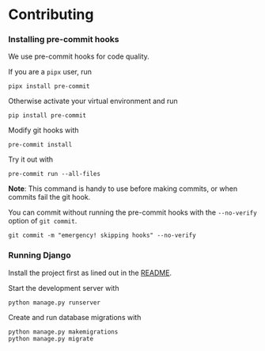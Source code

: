 # Contributing
### Installing pre-commit hooks
We use pre-commit hooks for code quality.

If you are a `pipx` user, run
```
pipx install pre-commit
```
Otherwise activate your virtual environment and run
```
pip install pre-commit
```
Modify git hooks with
```
pre-commit install
```
Try it out with
```
pre-commit run --all-files
```
**Note**: This command is handy to use before making commits, or when commits fail the git hook.

You can commit without running the pre-commit hooks with the `--no-verify` option of `git commit`.
```
git commit -m "emergency! skipping hooks" --no-verify
```

### Running Django
Install the project first as lined out in the [README](README.md).

Start the development server with
```
python manage.py runserver
```

Create and run database migrations with
```
python manage.py makemigrations
python manage.py migrate
```